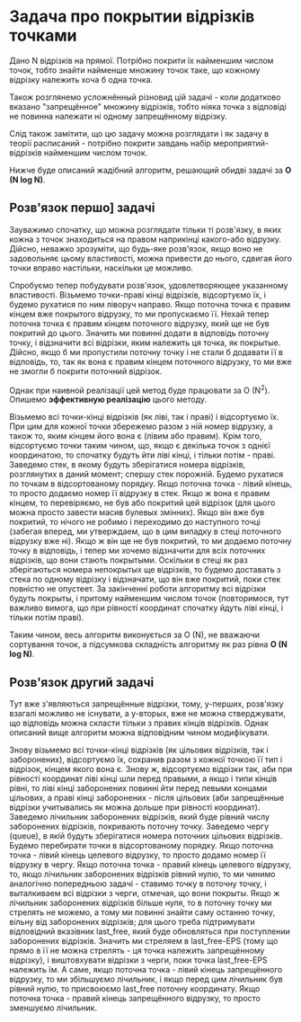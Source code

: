 # Задача про покрытии відрізків точками

Дано N відрізків на прямої. Потрібно покрити їх найменшим числом точок, тобто знайти найменше множину точок таке, що кожному відрізку належить хоча б одна точка.

Також розглянемо усложнённый різновид цій задачі - коли додатково вказано "запрещённое" множину відрізків, тобто ніяка точка з відповіді не повинна належати ні одному запрещённому відрізку.

Слід також замітити, що цю задачу можна розглядати і як задачу в теорії расписаний - потрібно покрити завдань набір мероприятий-відрізків найменшим числом точок.

Нижче буде описаний жадібний алгоритм, решающий обидві задачі за **O (N log N)**.

## Розв'язок першо] задачі

Зауважимо спочатку, що можна розглядати тільки ті розв'язку, в яких кожна з точок знаходиться на правом наприкінці какого-або відрузку. Дійсно, неважко зрозуміти, що будь-яке розв'язок, якщо воно не задовольняє цьому властивості, можна привести до нього, сдвигая його точки вправо настільки, наскільки це можливо.

Спробуємо тепер побудувати розв'язок, удовлетворяющее указанному властивості. Візьмемо точки-праві кінці відрізків, відсортуємо їх, і будемо рухатися по ним ліворуч направо. Якщо поточна точка є правим кінцем вже покрытого відрузку, то ми пропускаємо її. Нехай тепер поточна точка є правим кінцем поточного відрузку, який ще не був покритий до цього. Значить ми повинні додати в відповідь поточну точку, і відзначити всі відрізки, яким належить ця точка, як покрытые. Дійсно, якщо б ми пропустили поточну точку і не стали б додавати її в відповідь, то, так як вона є правим кінцем поточного відрузку, то ми вже не змогли б покрити поточний відрізок.

Однак при наивной реалізації цей метод буде працювати за O (N<sup>2</sup>). Опишемо **эффективную реалізацію** цього методу.

Візьмемо всі точки-кінці відрізків (як ліві, так і праві) і відсортуємо їх. При цим для кожної точки збережемо разом з ній номер відрузку, а також то, яким кінцем його вона є (лівим або правим). Крім того, відсортуємо точки таким чином, що, якщо є декілька точок з однієї координатою, то спочатку будуть йти ліві кінці, і тільки потім - праві. Заведемо стек, в якому будуть зберігатися номера відрізків, розглянутих в даний момент; спершу стек порожній. Будемо рухатися по точкам в відсортованому порядку. Якщо поточна точка - лівий кінець, то просто додаємо номер її відрузку в стек. Якщо ж вона є правим кінцем, то перевіряємо, не був або покритий цей відрізок (для цього можна просто завести масив булевых змінних). Якщо він вже був покритий, то нічого не робимо і переходимо до наступного точці (забегая вперед, ми утверждаем, що в цим випадку в стеці поточного відрузку вже ні). Якщо ж він ще не був покритий, то ми додаємо поточну точку в відповідь, і тепер ми хочемо відзначити для всіх поточних відрізків, що вони стають покрытыми. Оскільки в стеці як раз зберігаються номера непокрытых ще відрізків, то будемо доставать з стека по одному відрізку і відзначати, що він вже покритий, поки стек повністю не опустеет. За закінченні роботи алгоритму всі відрізки будуть покрыты, і притому найменшим числом точок (повторимося, тут важливо вимога, що при рівності координат спочатку йдуть ліві кінці, і тільки потім праві).

Таким чином, весь алгоритм виконується за O (N), не вважаючи сортування точок, а підсумкова складність алгоритму як раз рівна **O (N log N)**.

## Розв'язок другий задачі

Тут вже з'являються запрещённые відрізки, тому, у-перших, розв'язку взагалі можливо не існувати, а у-вторых, вже не можна стверджувати, що відповідь можна скласти тільки з правих кінців відрізків. Однак описаний вище алгоритм можна відповідним чином модифікувати.

Знову візьмемо всі точки-кінці відрізків (як цільових відрізків, так і заборонених), відсортуємо їх, сохранив разом з кожної точкою її тип і відрізок, кінцем якого вона є. Знову ж, відсортуємо відрізки так, аби при рівності координат ліві кінці шли перед правыми, а якщо і типи кінців рівні, то ліві кінці заборонених повинні йти перед левыми концами цільових, а праві кінці заборонених - після цільових (аби запрещённые відрізки учитывались як можна дольше при рівності координат). Заведемо лічильник заборонених відрізків, який буде рівний числу заборонених відрізків, покривають поточну точку. Заведемо чергу (queue), в якій будуть зберігатися номера поточних цільових відрізків. Будемо перебирати точки в відсортованому порядку. Якщо поточна точка - лівий кінець целевого відрузку, то просто додамо номер її відрузку в чергу. Якщо поточна точка - правий кінець целевого відрузку, то, якщо лічильник заборонених відрізків рівний нулю, то ми чинимо аналогічно попередньою задачі - ставимо точку в поточну точку, і выталкиваем всі відрізки з черги, отмечая, що вони покрыты. Якщо ж лічильник заборонених відрізків більше нуля, то в поточну точку ми стрелять не можемо, а тому ми повинні знайти саму останню точку, вільну від заборонених відрізків; для цього треба підтримувати відповідний вказівник last_free, який буде обновляться при поступлении заборонених відрізків. Значить ми стреляем в last_free-EPS (тому що прямо в її не можна стрелять - ця точка належить запрещённому відрізку), і виштовхувати відрізки з черги, поки точка last_free-EPS належить їм. А саме, якщо поточна точка - лівий кінець запрещённого відрузку, то ми збільшуємо лічильник, і якщо перед цим лічильник був рівний нулю, то присвоюємо last_free поточну координату. Якщо поточна точка - правий кінець запрещённого відрузку, то просто зменшуємо лічильник.
